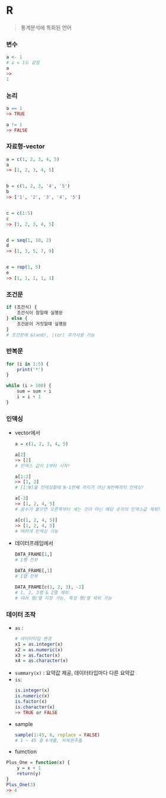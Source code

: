 # R
> 통계분석에 특화된 언어
### 변수
```R
a <- 1
# a = 1도 같음
a
>>
1
```

### 논리
```R
a == 1
>> TRUE

a != 1
>> FALSE
```

### 자료형-vector
```R
a = c(1, 2, 3, 4, 5)
a
>> [1, 2, 3, 4, 5]


b = c(1, 2, 3, '4', '5')
b
>> ['1', '2', '3', '4', '5']


c = c(1:5)
c
>> [1, 2, 3, 4, 5]


d = seq(1, 10, 2)
d
>> [1, 3, 5, 7, 9]


e = rep(1, 5)
e
>> [1, 1, 1, 1, 1]
```

### 조건문
```R
if (조건식) {
    조건식이 참일때 실행문
} else {
    조건문이 거짓일때 실행문
}
# 조건문에 &(and), |(or) 추가사용 가능
```

### 반복문
```R
for (i in 1:5) {
    print('*')
}

while (i > 100) {
    sum = sum + i
    i = i + 1
}
```

### 인덱싱
- vector에서
    ```R
    a = c(1, 2, 3, 4, 5)

    a[2]
    >> [2]
    # 인덱스 값이 1부터 시작!

    a[1:2]
    >> [1, 2]
    # [1:N]을 인덱싱할때 N-1번째 까지가 아닌 N번째까지 인덱싱!

    a[-3]
    >> [1, 2, 4, 5]
    # 음수가 붙으면 오른쪽부터 세는 것이 아닌 해당 숫자의 인덱스값 제외!

    a[c(1, 2, 4, 5)]
    >> [1, 2, 4, 5]
    # 여러개 인덱싱 가능
    ```
- 데이터프레임에서
    ```R
    DATA_FRAME[1,]
    # 1행 전부

    DATA_FRAME[,1]
    # 1열 전부

    DATA_FRAME[c(1, 2, 3), -2]
    # 1, 2, 3행 & 2열 제외
    # 여러 행/열 지정 가능, 특정 행/열 제외 가능
    ```
### 데이터 조작
- `as` : 
    ```R
    # 데이터타입 변경
    x1 = as.integer(x)
    x2 = as.numeric(x)
    x3 = as.factor(x)
    x4 = as.character(x)
    ```
- `summary(x)` : 요약값 제공, 데이터타입마다 다른 요약값
- `is`:
    ```R
    is.integer(x)
    is.numeric(x)
    is.factor(x)
    is.character(x)
    >> TRUE or FALSE
    ```
- sample
    ```R
    sample(1:45, 6, replace = FALSE)
    # 1 ~ 45 중 6개를, 비복원추출
    ```
- fumction
```R
Plus_One = function(x) {
    y = x + 1
    return(y)
}
Plus_One(3)
>> 4
```